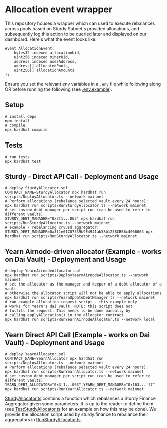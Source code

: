# Allocation event wrapper

This repository houses a wrapper which can used to execute rebalances across pools based on Sturdy Subnet's provided allocations, and subsequently log this action to be queried later and displayed on our dashboard. Here's what the event looks like:

```solidity
event AllocationEvent(
    bytes32 indexed allocationUid,
    uint256 indexed minerUid,
    address indexed userAddress,
    address[] allocatedPools,
    uint256[] allocationAmounts
);
```

Ensure you set the relevant env variables in a `.env` file while following along OR before running the following (see [.env.example](.env.example)).


## Setup
```shell
# install deps
npm install
# compile
npx hardhat compile
```

## Tests
```shell
# run tests
npx hardhat test
```

## Sturdy - Direct API Call - Deployment and Usage
```shell
# deploy SturdyAllocator.sol
CONTRACT_NAME=SturdyAllocator npx hardhat run scripts/DeployAllocator.ts --network mainnet
# Perform allocations (rebalance selected vault every 24 hours):
npx hardhat run scripts/RunSturdyAllocator.ts --network mainnet
# set custom debt manager per script run (can be used to refer to different vaults)
STURDY_DEBT_MANAGER="0x3f1...063" npx hardhat run scripts/RunSturdyAllocator.ts --network mainnet
# example - rebalancing crvusd aggregator:
STURDY_DEBT_MANAGER=0x3f1e01C07539b9E4941ab58b1258CBB6c4066063 npx hardhat run scripts/RunSturdyAllocator.ts --network mainnet
```

## Yearn Airnode-driven allocator (Example - works on Dai Vault) - Deployment and Usage
```shell
# deploy YearnAirnodeAllocator.sol
npx hardhat run scripts/DeployYearnAirnodeAllocator.ts --network mainnet
# set the allocator as the manager and keeper of a debt allocator of a vault
# otherwise the allocator script will not be able to apply allocations
npx hardhat run scripts/YearnUpdateDebtManager.ts --network mainnet
# run example allocation request script - this example only 
# works for Yearn's dai vault. NOTE: this script does not 
# fulfill the request. This needs to be done manually by
# calling applyAllocation() in the allocator contract
npx hardhat run scripts/RunYearnAirnodeAllocator.ts --network local
```

## Yearn Direct API Call (Example - works on Dai Vault) - Deployment and Usage
```shell
# deploy YearnAllocator.sol
CONTRACT_NAME=YearnAllocator npx hardhat run scripts/DeployAllocator.ts --network mainnet
# Perform allocations (rebalance selected vault every 24 hours):
npx hardhat run scripts/RunYearnAllocator.ts --network mainnet
# set custom debt manager per script run (can be used to refer to different vaults)
YEARN_DEBT_ALLOCATOR="0x3f1...063" YEARN_DEBT_MANAGER="0x163...ff7" npx hardhat run scripts/RunYearnAllocator.ts --network mainnet
```


[SturdyAllocator.ts](scripts/SturdyAllocator.ts) contains a function which rebalances a Sturdy Finance Aggregator given some parameters. It is up to the reader to define them (see [TestSturdyAllocator.ts](scripts/TestSturdyAllocator.ts) for an example on how this may be done). We provide the allocation script used by sturdy.finance to rebalance their aggregators in [RunSturdyAllocator.ts](./scripts/RunSturdyAllocator.ts).
